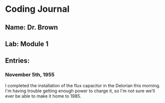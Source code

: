 # Coding Journal
## Name: Dr. Brown
## Lab: Module 1
## Entries:
### November 5th, 1955
I completed the installation of the flux capacitor in the Delorian this morning.  I'm having trouble getting enough power to charge it, so I'm not sure we'll ever be able to make it home to 1985.  

